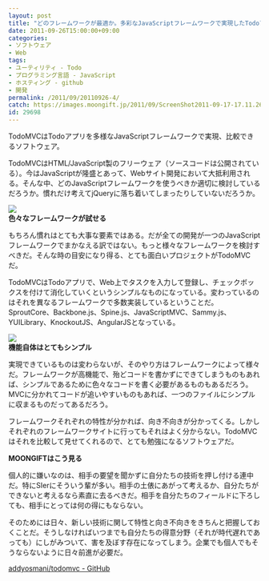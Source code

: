 ```yaml
---
layout: post
title: "どのフレームワークが最適か。多彩なJavaScriptフレームワークで実現したTodoアプリ「TodoMVC」"
date: 2011-09-26T15:00:00+09:00
categories:
- ソフトウェア
- Web
tags: 
- ユーティリティ - Todo
- プログラミング言語 - JavaScript
- ホスティング - github
- 開発
permalink: /2011/09/20110926-4/
catch: https://images.moongift.jp/2011/09/ScreenShot2011-09-17-17.11.26_thumb.png
id: 29698
---
```

TodoMVCはTodoアプリを多様なJavaScriptフレームワークで実現、比較できるソフトウェア。

  

TodoMVCはHTML/JavaScript製のフリーウェア（ソースコードは公開されている）。今はJavaScriptが隆盛とあって、Webサイト開発において大抵利用される。そんな中、どのJavaScriptフレームワークを使うべきか適切に検討しているだろうか。慣れだけ考えてjQueryに落ち着いてしまったりしていないだろうか。

  

[![](https://images.moongift.jp/2011/09/ScreenShot2011-09-17-17.12.14_thumb.png)](https://images.moongift.jp/2011/09/55252e5fece5660089b4f362ceb7381b.png)  
**色々なフレームワークが試せる**

  

もちろん慣れはとても大事な要素ではある。だが全ての開発が一つのJavaScriptフレームワークでまかなえる訳ではない。もっと様々なフレームワークを検討すべきだ。そんな時の目安になり得る、とても面白いプロジェクトがTodoMVCだ。

  
<!--more-->  

TodoMVCはTodoアプリで、Web上でタスクを入力して登録し、チェックボックスを付けて消化していくというシンプルなものになっている。変わっているのはそれを異なるフレームワークで多数実装しているということだ。SproutCore、Backbone.js、Spine.js、JavaScriptMVC、Sammy.js、YUILibrary、KnockoutJS、AngularJSとなっている。

  

[![](https://images.moongift.jp/2011/09/ScreenShot2011-09-17-17.11.26_thumb.png)](https://images.moongift.jp/2011/09/38756214cbaef8153f6a87aad9c9a415.png)  
**機能自体はとてもシンプル**

  

実現できているものは変わらないが、そのやり方はフレームワークによって様々だ。フレームワークが高機能で、殆どコードを書かずにできてしまうものもあれば、シンプルであるために色々なコードを書く必要があるものもあるだろう。MVCに分かれてコードが追いやすいものもあれば、一つのファイルにシンプルに収まるものだってあるだろう。

  

フレームワークそれぞれの特性が分かれば、向き不向きが分かってくる。しかしそれぞれのフレームワークサイトに行ってもそれはよく分からない。TodoMVCはそれを比較して見せてくれるので、とても勉強になるソフトウェアだ。

  
  
  

**MOONGIFTはこう見る**

  

個人的に嫌いなのは、相手の要望を聞かずに自分たちの技術を押し付ける連中だ。特にSIerにそういう輩が多い。相手の土俵にあがって考えるか、自分たちができないと考えるなら素直に去るべきだ。相手を自分たちのフィールドに下ろしても、相手にとっては何の得にもならない。

  

そのためには日々、新しい技術に関して特性と向き不向きをきちんと把握しておくことだ。そうしなければいつまでも自分たちの得意分野（それが時代遅れであっても）にしがみついて、害を及ぼす存在になってしまう。企業でも個人でもそうならないように日々前進が必要だ。

  

[addyosmani/todomvc - GitHub](https://github.com/addyosmani/todomvc)

